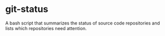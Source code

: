 # git-status
A bash script that summarizes the status of source code repositories and lists which repositories need attention.
